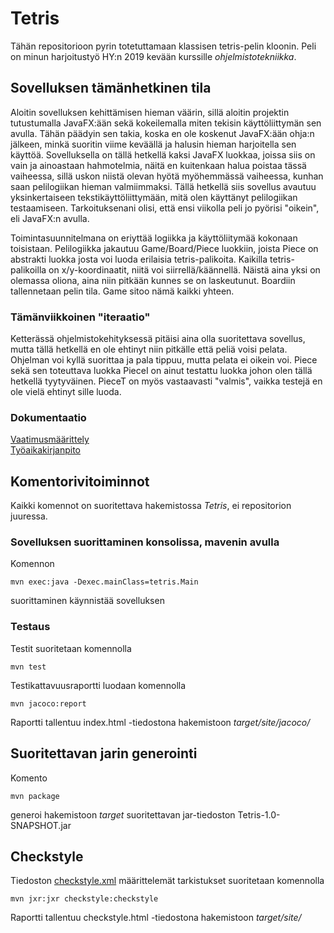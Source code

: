 # Tetris
Tähän repositorioon pyrin totetuttamaan klassisen tetris-pelin kloonin. Peli on minun harjoitustyö HY:n 2019 kevään kurssille _ohjelmistotekniikka_.

## Sovelluksen tämänhetkinen tila
Aloitin sovelluksen kehittämisen hieman väärin, sillä aloitin projektin tutustumalla JavaFX:ään sekä kokeilemalla miten tekisin käyttöliittymän sen avulla. Tähän päädyin sen takia, koska en ole koskenut JavaFX:ään ohja:n jälkeen, minkä suoritin viime keväällä ja halusin hieman harjoitella sen käyttöä. Sovelluksella on tällä hetkellä kaksi JavaFX luokkaa, joissa siis on vain ja ainoastaan hahmotelmia, näitä en kuitenkaan halua poistaa tässä vaiheessa, sillä uskon niistä olevan hyötä myöhemmässä vaiheessa, kunhan saan pelilogiikan hieman valmiimmaksi. Tällä hetkellä siis sovellus avautuu yksinkertaiseen tekstikäyttöliittymään, mitä olen käyttänyt pelilogiikan testaamiseen. Tarkoituksenani olisi, että ensi viikolla peli jo pyörisi "oikein", eli JavaFX:n avulla.

Toimintasuunnitelmana on eriyttää logiikka ja käyttöliitymää kokonaan toisistaan. Pelilogiikka jakautuu Game/Board/Piece luokkiin, joista Piece on abstrakti luokka josta voi luoda erilaisia tetris-palikoita. Kaikilla tetris-palikoilla on x/y-koordinaatit, niitä voi siirrellä/käännellä. Näistä aina yksi on olemassa oliona, aina niin pitkään kunnes se on laskeutunut. Boardiin tallennetaan pelin tila. Game sitoo nämä kaikki yhteen.

### Tämänviikkoinen "iteraatio"
Ketterässä ohjelmistokehityksessä pitäisi aina olla suoritettava sovellus, mutta tällä hetkellä en ole ehtinyt niin pitkälle että peliä voisi pelata. Ohjelman voi kyllä suorittaa ja pala tippuu, mutta pelata ei oikein voi. Piece sekä sen toteuttava luokka PieceI on ainut testattu luokka johon olen tällä hetkellä tyytyväinen. PieceT on myös vastaavasti "valmis", vaikka testejä en ole vielä ehtinyt sille luoda.

### Dokumentaatio
[Vaatimusmäärittely](https://github.com/kordaniel/ot-harjoitustyo/blob/master/dokumentaatio/vaatimusmaarittely.md)  
[Työaikakirjanpito](https://github.com/kordaniel/ot-harjoitustyo/blob/master/dokumentaatio/tuntikirjanpito.md)  

## Komentorivitoiminnot
Kaikki komennot on suoritettava hakemistossa _Tetris_, ei repositorion juuressa.

### Sovelluksen suorittaminen konsolissa, mavenin avulla
Komennon  

```
mvn exec:java -Dexec.mainClass=tetris.Main
```
suorittaminen käynnistää sovelluksen  

### Testaus
Testit suoritetaan komennolla  

```
mvn test
```

Testikattavuusraportti luodaan komennolla  

```
mvn jacoco:report
```
Raportti tallentuu index.html -tiedostona hakemistoon _target/site/jacoco/_

## Suoritettavan jarin generointi
Komento  

```
mvn package
```
generoi hakemistoon _target_ suoritettavan jar-tiedoston Tetris-1.0-SNAPSHOT.jar  


## Checkstyle
Tiedoston [checkstyle.xml](https://github.com/kordaniel/ot-harjoitustyo/blob/master/Tetris/checkstyle.xml) määrittelemät tarkistukset suoritetaan komennolla
```
mvn jxr:jxr checkstyle:checkstyle
```
Raportti tallentuu checkstyle.html -tiedostona hakemistoon _target/site/_
